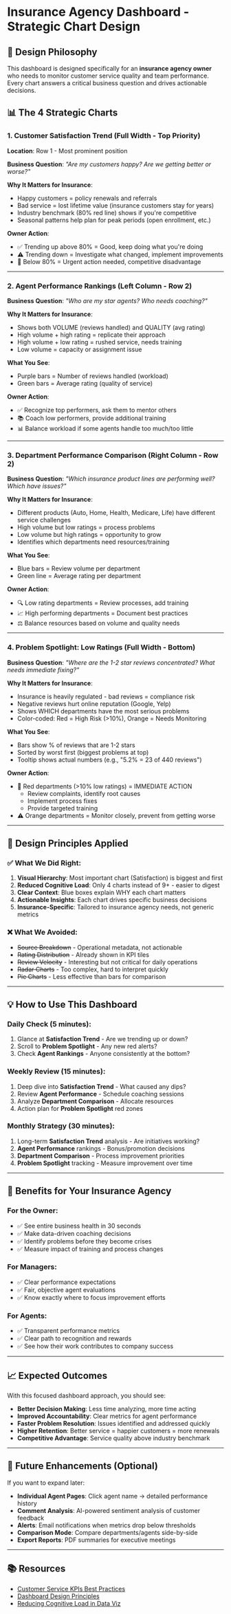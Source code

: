 # Insurance Agency Dashboard - Strategic Chart Design

## 🎯 Design Philosophy

This dashboard is designed specifically for an **insurance agency owner** who needs to monitor customer service quality and team performance. Every chart answers a critical business question and drives actionable decisions.

## 📊 The 4 Strategic Charts

### 1. **Customer Satisfaction Trend** (Full Width - Top Priority)
**Location**: Row 1 - Most prominent position

**Business Question**: *"Are my customers happy? Are we getting better or worse?"*

**Why It Matters for Insurance**:
- Happy customers = policy renewals and referrals
- Bad service = lost lifetime value (insurance customers stay for years)
- Industry benchmark (80% red line) shows if you're competitive
- Seasonal patterns help plan for peak periods (open enrollment, etc.)

**Owner Action**:
- ✅ Trending up above 80% = Good, keep doing what you're doing
- ⚠️ Trending down = Investigate what changed, implement improvements
- 🚨 Below 80% = Urgent action needed, competitive disadvantage

---

### 2. **Agent Performance Rankings** (Left Column - Row 2)
**Business Question**: *"Who are my star agents? Who needs coaching?"*

**Why It Matters for Insurance**:
- Shows both VOLUME (reviews handled) and QUALITY (avg rating)
- High volume + high rating = replicate their approach
- High volume + low rating = rushed service, needs training
- Low volume = capacity or assignment issue

**What You See**:
- Purple bars = Number of reviews handled (workload)
- Green bars = Average rating (quality of service)

**Owner Action**:
- ✅ Recognize top performers, ask them to mentor others
- 📚 Coach low performers, provide additional training
- 📊 Balance workload if some agents handle too much/too little

---

### 3. **Department Performance Comparison** (Right Column - Row 2)
**Business Question**: *"Which insurance product lines are performing well? Which have issues?"*

**Why It Matters for Insurance**:
- Different products (Auto, Home, Health, Medicare, Life) have different service challenges
- High volume but low ratings = process problems
- Low volume but high ratings = opportunity to grow
- Identifies which departments need resources/training

**What You See**:
- Blue bars = Review volume per department
- Green line = Average rating per department

**Owner Action**:
- 🔍 Low rating departments = Review processes, add training
- 📈 High performing departments = Document best practices
- ⚖️ Balance resources based on volume and quality needs

---

### 4. **Problem Spotlight: Low Ratings** (Full Width - Bottom)
**Business Question**: *"Where are the 1-2 star reviews concentrated? What needs immediate fixing?"*

**Why It Matters for Insurance**:
- Insurance is heavily regulated - bad reviews = compliance risk
- Negative reviews hurt online reputation (Google, Yelp)
- Shows WHICH departments have the most serious problems
- Color-coded: Red = High Risk (>10%), Orange = Needs Monitoring

**What You See**:
- Bars show % of reviews that are 1-2 stars
- Sorted by worst first (biggest problems at top)
- Tooltip shows actual numbers (e.g., "5.2% = 23 of 440 reviews")

**Owner Action**:
- 🚨 Red departments (>10% low ratings) = IMMEDIATE ACTION
  - Review complaints, identify root causes
  - Implement process fixes
  - Provide targeted training
- ⚠️ Orange departments = Monitor closely, prevent from getting worse

---

## 🎨 Design Principles Applied

### ✅ What We Did Right:
1. **Visual Hierarchy**: Most important chart (Satisfaction) is biggest and first
2. **Reduced Cognitive Load**: Only 4 charts instead of 9+ - easier to digest
3. **Clear Context**: Blue boxes explain WHY each chart matters
4. **Actionable Insights**: Each chart drives specific business decisions
5. **Insurance-Specific**: Tailored to insurance agency needs, not generic metrics

### ❌ What We Avoided:
- ~~Source Breakdown~~ - Operational metadata, not actionable
- ~~Rating Distribution~~ - Already shown in KPI tiles
- ~~Review Velocity~~ - Interesting but not critical for daily operations
- ~~Radar Charts~~ - Too complex, hard to interpret quickly
- ~~Pie Charts~~ - Less effective than bars for comparison

---

## 💡 How to Use This Dashboard

### Daily Check (5 minutes):
1. Glance at **Satisfaction Trend** - Are we trending up or down?
2. Scroll to **Problem Spotlight** - Any new red alerts?
3. Check **Agent Rankings** - Anyone consistently at the bottom?

### Weekly Review (15 minutes):
1. Deep dive into **Satisfaction Trend** - What caused any dips?
2. Review **Agent Performance** - Schedule coaching sessions
3. Analyze **Department Comparison** - Allocate resources
4. Action plan for **Problem Spotlight** red zones

### Monthly Strategy (30 minutes):
1. Long-term **Satisfaction Trend** analysis - Are initiatives working?
2. **Agent Performance** rankings - Bonus/promotion decisions
3. **Department Comparison** - Process improvement priorities
4. **Problem Spotlight** tracking - Measure improvement over time

---

## 🚀 Benefits for Your Insurance Agency

### For the Owner:
- ✅ See entire business health in 30 seconds
- ✅ Make data-driven coaching decisions
- ✅ Identify problems before they become crises
- ✅ Measure impact of training and process changes

### For Managers:
- ✅ Clear performance expectations
- ✅ Fair, objective agent evaluations
- ✅ Know exactly where to focus improvement efforts

### For Agents:
- ✅ Transparent performance metrics
- ✅ Clear path to recognition and rewards
- ✅ See how their work contributes to company success

---

## 📈 Expected Outcomes

With this focused dashboard approach, you should see:
- **Better Decision Making**: Less time analyzing, more time acting
- **Improved Accountability**: Clear metrics for agent performance
- **Faster Problem Resolution**: Issues identified and addressed quickly
- **Higher Retention**: Better service = happier customers = more renewals
- **Competitive Advantage**: Service quality above industry benchmark

---

## 🔮 Future Enhancements (Optional)

If you want to expand later:
- **Individual Agent Pages**: Click agent name → detailed performance history
- **Comment Analysis**: AI-powered sentiment analysis of customer feedback
- **Alerts**: Email notifications when metrics drop below thresholds
- **Comparison Mode**: Compare departments/agents side-by-side
- **Export Reports**: PDF summaries for executive meetings

---

## 📚 Resources

- [Customer Service KPIs Best Practices](https://hiverhq.com/blog/customer-service-kpis)
- [Dashboard Design Principles](https://www.uxpin.com/studio/blog/dashboard-design-principles/)
- [Reducing Cognitive Load in Data Viz](https://www.turningdataintowisdom.com/content/files/2025/05/data-visualization-design-guide-1.html)
